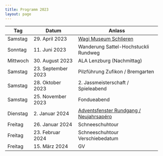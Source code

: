 ```yaml
---
title: Programm 2023
layout: page
---
```


Tag|Datum|Anlass
---|-----|------
Samstag | 29. April 2023 | [Wagi Museum Schlieren](/wagimuseum-2023)
Sonntag | 11. Juni 2023 | Wanderung Sattel-Hochstuckli Rundweg
Mittwoch | 30. August 2023 | ALA Lenzburg (Nachmittag)
Samstag | 23. September 2023 | Pilzführung Zufikon / Bremgarten
Samstag | 28. Oktober 2023 | 2. Jassmeisterschaft / Spieleabend
Samstag | 25. November 2023 | Fondueabend
Dienstag | 2. Januar 2024 | [Adventsfenster Rundgang / Neujahrsapéro](/adventsfenster-2023)
Freitag | 26. Januar 2024 | Schneeschuhtour
Freitag | 23. Februar 2024 | Schneeschuhtour Verschiebedatum
Freitag | 15. März 2024 | GV
